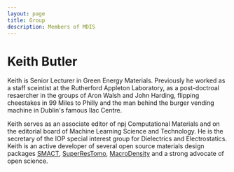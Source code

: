 ```yaml
---
layout: page
title: Group
description: Members of MDIS
---
```



# Keith Butler

Keith is Senior Lecturer in Green Energy Materials. Previously he worked as a staff
sceintist at the Rutherford Appleton Laboratory, as a post-doctroal resaercher in the
groups of Aron Walsh and John Harding, flipping cheestakes in 99 Miles to Philly and
the man behind the burger vending machine in Dublin's famous Ilac Centre. 

Keith serves as an associate editor of npj Computational Materials and on the editorial
board of Machine Learning Science and Technology. He is the secretary of the IOP 
special interest group for Dielectrics and Electrostatics. Keith is an active developer
 of several open source materials design packages [SMACT](https://smact.readthedocs.io/en/latest/introduction.html), [SuperResTomo](https://superres-tomo.readthedocs.io/en/latest/about.html), [MacroDensity](https://github.com/WMD-group/MacroDensity) and a strong advocate of open science.
